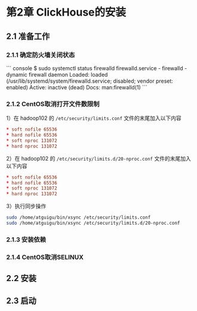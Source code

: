 # 第2章 ClickHouse的安装

## 2.1 准备工作

### 2.1.1 确定防火墙关闭状态

<div class="termy">
``` console
$ sudo systemctl status firewalld
firewalld.service - firewalld - dynamic firewall daemon
Loaded: loaded (/usr/lib/systemd/system/firewalld.service; disabled; vendor preset: enabled)
Active: inactive (dead)
Docs: man:firewalld(1)
```
</div>

### 2.1.2 CentOS取消打开文件数限制

1）在 hadoop102 的 `/etc/security/limits.conf` 文件的末尾加入以下内容

```conf
* soft nofile 65536 
* hard nofile 65536 
* soft nproc 131072 
* hard nproc 131072
```

2）在 hadoop102 的 `/etc/security/limits.d/20-nproc.conf` 文件的末尾加入以下内容

```conf
* soft nofile 65536 
* hard nofile 65536
* soft nproc 131072 
* hard nproc 131072
```

3）执行同步操作

```bash
sudo /home/atguigu/bin/xsync /etc/security/limits.conf
sudo /home/atguigu/bin/xsync /etc/security/limits.d/20-nproc.conf
```

### 2.1.3 安装依赖



### 2.1.4 CentOS取消SELINUX 



## 2.2 安装



## 2.3 启动
